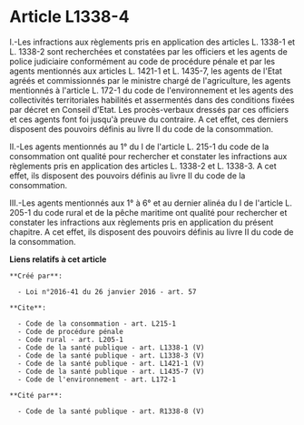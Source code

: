 # Article L1338-4

I.-Les infractions aux règlements pris en application des articles L. 1338-1 et L. 1338-2 sont recherchées et constatées par
les officiers et les agents de police judiciaire conformément au code de procédure pénale et par les agents mentionnés aux
articles L. 1421-1 et L. 1435-7, les agents de l'Etat agréés et commissionnés par le ministre chargé de l'agriculture, les
agents mentionnés à l'article L. 172-1 du code de l'environnement et les agents des collectivités territoriales habilités et
assermentés dans des conditions fixées par décret en Conseil d'Etat. Les procès-verbaux dressés par ces officiers et ces
agents font foi jusqu'à preuve du contraire. A cet effet, ces derniers disposent des pouvoirs définis au livre II du code de
la consommation. 

II.-Les agents mentionnés au 1° du I de l'article L. 215-1 du code de la consommation ont qualité pour rechercher et
constater les infractions aux règlements pris en application des articles L. 1338-2 et L. 1338-3. A cet effet, ils disposent
des pouvoirs définis au livre II du code de la consommation. 

III.-Les agents mentionnés aux 1° à 6° et au dernier alinéa du I de l'article L. 205-1 du code rural et de la pêche maritime
ont qualité pour rechercher et constater les infractions aux règlements pris en application du présent chapitre. A cet effet,
ils disposent des pouvoirs définis au livre II du code de la consommation.

**Liens relatifs à cet article**

	**Créé par**:

	  - Loi n°2016-41 du 26 janvier 2016 - art. 57

	**Cite**:

	  - Code de la consommation - art. L215-1
	  - Code de procédure pénale
	  - Code rural - art. L205-1
	  - Code de la santé publique - art. L1338-1 (V)
	  - Code de la santé publique - art. L1338-3 (V)
	  - Code de la santé publique - art. L1421-1 (V)
	  - Code de la santé publique - art. L1435-7 (V)
	  - Code de l'environnement - art. L172-1

	**Cité par**:

	  - Code de la santé publique - art. R1338-8 (V)
